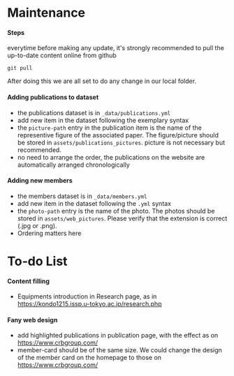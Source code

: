 # Maintenance
#### Steps
everytime before making any update, it's strongly recommended to pull the up-to-date content online from github
```git
git pull
```
After doing this we are all set to do any change in our local folder.



#### Adding publications to dataset
- the publications dataset is in `_data/publications.yml`
- add new item in the dataset following the exemplary syntax
- the `picture-path` entry in the publication item is the name of the representive figure of the associated paper. The figure/picture should be stored in `assets/publications_pictures`. picture is not necessary but recommended.
- no need to arrange the order, the publications on the website are automatically arranged chronologically
#### Adding new members
- the members dataset is in `_data/members.yml`
- add new item in the dataset following the `.yml` syntax
- the `photo-path` entry is the name of the photo. The photos should be stored in `assets/web_pictures`. Please verify that the extension is correct (.jpg or .png).
- Ordering matters here

# To-do List

#### Content filling
- Equipments introduction in Research page, as in https://kondo1215.issp.u-tokyo.ac.jp/research.php

#### Fany web design
- add highlighted publications in publication page, with the effect as on https://www.crbgroup.com/
- member-card should be of the same size. We could change the design of the member card on the homepage to those on https://www.crbgroup.com/